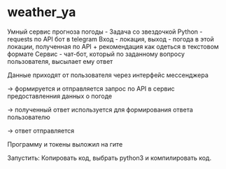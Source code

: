 # weather_ya
Умный сервис прогноза погоды - Задача со звездочкой
Python - requests по API
бот в telegram
Вход - локация, выход - погода в этой локации, полученная по API + рекомендация как одеться в текстовом формате
Сервис - чат-бот, который по заданному вопросу пользователя, высылает ему ответ

Данные приходят от пользователя через интерфейс мессенджера

 → формируется и отправляется запрос по API в сервис предоставленния данных о погоде

 → полученный ответ используется для формирования ответа пользователю

 → ответ отправляется

Программу и токены выложил на гите 

Запустить:
Копировать код, выбрать python3 и компилировать код.
